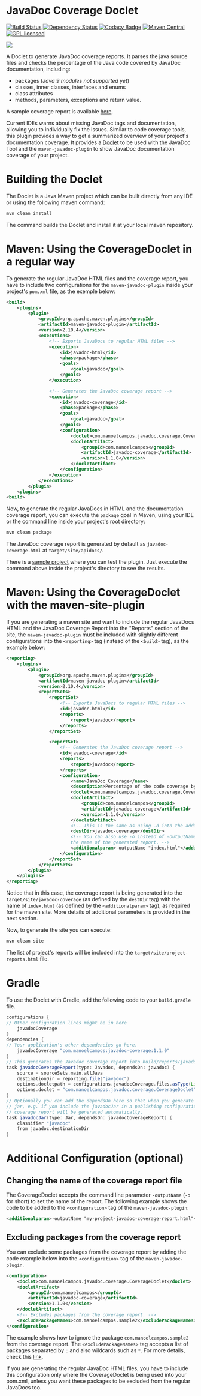 # JavaDoc Coverage Doclet 
[![Build Status](https://img.shields.io/travis/manoelcampos/javadoc-coverage/master.svg)](https://travis-ci.org/manoelcampos/javadoc-coverage) [![Dependency Status](https://www.versioneye.com/user/projects/5968248d368b08001a803892/badge.svg?style=rounded-square)](https://www.versioneye.com/user/projects/5968248d368b08001a803892) [![Codacy Badge](https://api.codacy.com/project/badge/Grade/0fef8ada2def4d239931f90a50a3f778)](https://www.codacy.com/app/manoelcampos/javadoc-coverage?utm_source=github.com&amp;utm_medium=referral&amp;utm_content=manoelcampos/javadoc-coverage&amp;utm_campaign=Badge_Grade) [![Maven Central](https://maven-badges.herokuapp.com/maven-central/com.manoelcampos/javadoc-coverage/badge.svg)](https://maven-badges.herokuapp.com/maven-central/com.manoelcampos/javadoc-coverage) [![GPL licensed](https://img.shields.io/badge/license-GPL-blue.svg)](http://www.gnu.org/licenses/gpl-3.0)

![](coverage-report-sample.png)

A Doclet to generate JavaDoc coverage reports. It parses the java source files and checks the percentage of the Java code covered by JavaDoc documentation, including:
- packages (*Java 9 modules not supported yet*)
- classes, inner classes, interfaces and enums
- class attributes
- methods, parameters, exceptions and return value.

A sample coverage report is available [here](https://manoelcampos.com/javadoc-coverage/sample-project/target/site/apidocs/javadoc-coverage.html).

Current IDEs warns about missing JavaDoc tags and documentation, allowing you to individually fix the issues. 
Similar to code coverage tools, this plugin provides a way to get a summarized overview of your project's documentation coverage.
It provides a [Doclet](http://docs.oracle.com/javase/7/docs/technotes/guides/javadoc/doclet/overview.html) to be used with the JavaDoc Tool
and the `maven-javadoc-plugin` to show JavaDoc documentation coverage of your project.

# Building the Doclet

The Doclet is a Java Maven project which can be built directly from any IDE or using the following maven command:

```bash
mvn clean install
```

The command builds the Doclet and install it at your local maven repository.

# Maven: Using the CoverageDoclet in a regular way

To generate the regular JavaDoc HTML files and the coverage report, you have to include two configurations for the `maven-javadoc-plugin` inside your project's `pom.xml` file, as the exemple below:

```xml
<build>
    <plugins>
        <plugin>
            <groupId>org.apache.maven.plugins</groupId>
            <artifactId>maven-javadoc-plugin</artifactId>
            <version>2.10.4</version>
            <executions>
                <!-- Exports JavaDocs to regular HTML files -->
                <execution>
                    <id>javadoc-html</id>
                    <phase>package</phase>
                    <goals>
                        <goal>javadoc</goal>
                    </goals>
                </execution>

                <!-- Generates the JavaDoc coverage report -->
                <execution>
                    <id>javadoc-coverage</id>
                    <phase>package</phase>
                    <goals>
                        <goal>javadoc</goal>
                    </goals>
                    <configuration>
                        <doclet>com.manoelcampos.javadoc.coverage.CoverageDoclet</doclet>
                        <docletArtifact>
                            <groupId>com.manoelcampos</groupId>
                            <artifactId>javadoc-coverage</artifactId>
                            <version>1.1.0</version>
                        </docletArtifact>
                    </configuration>
                </execution>
            </executions>
        </plugin>
    <plugins>
<build>
```

Now, to generate the regular JavaDocs in HTML and the documentation coverage report, you can execute the `package` goal in Maven, using your IDE or the command line inside your project's root directory:

```bash
mvn clean package
```

The JavaDoc coverage report is generated by default as `javadoc-coverage.html` at `target/site/apidocs/`.

There is a [sample project](sample-project) where you can test the plugin. Just execute the command above inside the project's directory to see the results.

# Maven: Using the CoverageDoclet with the maven-site-plugin
If you are generating a maven site and want to include the regular JavaDocs HTML and the JavaDoc Coverage Report into the "Reports" section of the site, the `maven-javadoc-plugin` must be included with slightly different configurations into the `<reporting>` tag (instead of the `<build>` tag), as the example below:

```xml
<reporting>
    <plugins>
        <plugin>
            <groupId>org.apache.maven.plugins</groupId>
            <artifactId>maven-javadoc-plugin</artifactId>
            <version>2.10.4</version>
            <reportSets>
                <reportSet>
                    <!-- Exports JavaDocs to regular HTML files -->
                    <id>javadoc-html</id>
                    <reports>
                        <report>javadoc</report>
                    </reports>
                </reportSet>

                <reportSet>
                    <!-- Generates the JavaDoc coverage report -->
                    <id>javadoc-coverage</id>
                    <reports>
                        <report>javadoc</report>
                    </reports>
                    <configuration>
                        <name>JavaDoc Coverage</name>
                        <description>Percentage of the code coverage by JavaDoc documentation.</description>
                        <doclet>com.manoelcampos.javadoc.coverage.CoverageDoclet</doclet>
                        <docletArtifact>
                            <groupId>com.manoelcampos</groupId>
                            <artifactId>javadoc-coverage</artifactId>
                            <version>1.1.0</version>
                        </docletArtifact>
                        <!-- This is the same as using -d into the additionalparam tag -->
                        <destDir>javadoc-coverage</destDir>
                        <!-- You can also use -o instead of -outputName to define
                        the name of the generated report. -->
                        <additionalparam>-outputName "index.html"</additionalparam>
                    </configuration>
                </reportSet>
            </reportSets>
        </plugin>
    </plugins>
</reporting>
```

Notice that in this case, the coverage report is being generated into the `target/site/javadoc-coverage` (as defined by the `destDir` tag) with the name of `index.html` (as defined by the `<additionalparam>` tag), as required for the maven site. More details of additional parameters is provided in the next section.

Now, to generate the site you can execute:

```bash
mvn clean site
```

The list of project's reports will be included into the `target/site/project-reports.html` file.

# Gradle

To use the Doclet with Gradle, add the following code to your `build.gradle` file.

```gradle
configurations {
// Other configuration lines might be in here
    javadocCoverage
}
dependencies {
// Your application's other dependencies go here.
    javadocCoverage "com.manoelcampos:javadoc-coverage:1.1.0"
}
// This generates the Javadoc coverage report into build/reports/javadoc/javadoc-coverage.html
task javadocCoverageReport(type: Javadoc, dependsOn: javadoc) {
    source = sourceSets.main.allJava
    destinationDir = reporting.file("javadoc")
    options.docletpath = configurations.javadocCoverage.files.asType(List)
    options.doclet = "com.manoelcampos.javadoc.coverage.CoverageDoclet"
}
// Optionally you can add the dependsOn here so that when you generate the javadoc
// jar, e.g. if you include the javadocJar in a publishing configuration, the javadoc
// coverage report will be generated automatically.
task javadocJar(type: Jar, dependsOn: javadocCoverageReport) {
    classifier "javadoc"
    from javadoc.destinationDir
}
```

# Additional Configuration (optional)

## Changing the name of the coverage report file
The CoverageDoclet accepts the command line parameter `-outputName` (`-o` for short) to set the name of the report. The following example shows the code to be added to the `<configuration>` tag of the `maven-javadoc-plugin`:
```xml
<additionalparam>-outputName "my-project-javadoc-coverage-report.html"</additionalparam>
```

## Excluding packages from the coverage report
You can exclude some packages from the coverage report by adding the code example below into the `<configuration>` tag of the `maven-javadoc-plugin`.

```xml
<configuration>
    <doclet>com.manoelcampos.javadoc.coverage.CoverageDoclet</doclet>
    <docletArtifact>
        <groupId>com.manoelcampos</groupId>
        <artifactId>javadoc-coverage</artifactId>
        <version>1.1.0</version>
    </docletArtifact>
    <!-- Excludes packages from the coverage report. -->
    <excludePackageNames>com.manoelcampos.sample2</excludePackageNames>
</configuration>
```

The example shows how to ignore the package `com.manoelcampos.sample2` from the coverage report. The `<excludePackageNames>` tag accepts a list of packages separated by `:` and also wildcards such as `*`.
For more details, check this [link](https://maven.apache.org/plugins/maven-javadoc-plugin/examples/exclude-package-names.html).

If you are generating the regular JavaDoc HTML files, you have to include this configuration only where the CoverageDoclet is being used into your pom.xml, unless you want these packages to be excluded from the regular JavaDocs too.


